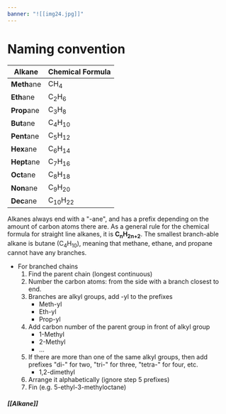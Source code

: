```yaml
---
banner: "![[img24.jpg]]"
---
```

# Naming convention
Alkane | Chemical Formula
--- | ---
**Meth**ane | CH<sub>4</sub>
**Eth**ane | C<sub>2</sub>H<sub>6</sub>
**Prop**ane | C<sub>3</sub>H<sub>8</sub>
**But**ane | C<sub>4</sub>H<sub>10</sub>
**Pent**ane | C<sub>5</sub>H<sub>12</sub>
**Hex**ane | C<sub>6</sub>H<sub>14</sub>
**Hept**ane | C<sub>7</sub>H<sub>16</sub>
**Oct**ane | C<sub>8</sub>H<sub>18</sub>
**Non**ane | C<sub>9</sub>H<sub>20</sub>
**Dec**ane | C<sub>10</sub>H<sub>22</sub>

Alkanes always end with a "-ane", and has a prefix depending on the amount of carbon atoms there are. As a general rule for the chemical formula for straight line alkanes, it is **C<sub>n</sub>H<sub>2n+2</sub>**. 
The smallest branch-able alkane is butane (C<sub>4</sub>H<sub>10</sub>), meaning that methane, ethane, and propane cannot have any branches. 

- For branched chains
	1. Find the parent chain (longest continuous)
	2. Number the carbon atoms: from the side with a branch closest to end.
	3. Branches are alkyl groups, add -yl to the prefixes
		- Meth-yl
		- Eth-yl
		- Prop-yl
	4. Add carbon number of the parent group in front of alkyl group
		- 1-Methyl
		- 2-Methyl
		- ...
	5. If there are more than one of the same alkyl groups, then add prefixes "di-" for two, "tri-" for three, "tetra-" for four, etc.
		- 1,2-dimethyl
	6. Arrange it alphabetically (ignore step 5 prefixes)
	7. Fin (e.g. 5-ethyl-3-methyloctane)

##### [[Alkane]]